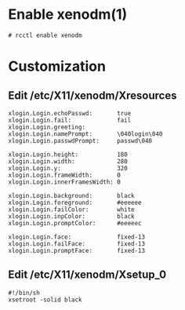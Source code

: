 # Enable xenodm(1)
```shell
# rcctl enable xenodm
```

# Customization
## Edit /etc/X11/xenodm/Xresources
```text
xlogin.Login.echoPasswd:       true
xlogin.Login.fail:             fail
xlogin.Login.greeting:
xlogin.Login.namePrompt:       \040login\040
xlogin.Login.passwdPrompt:     passwd\040

xlogin.Login.height:           180
xlogin.Login.width:            280
xlogin.Login.y:                320
xlogin.Login.frameWidth:       0
xlogin.Login.innerFramesWidth: 0

xlogin.Login.background:       black
xlogin.Login.foreground:       #eeeeee
xlogin.Login.failColor:        white
xlogin.Login.inpColor:         black
xlogin.Login.promptColor:      #eeeeec

xlogin.Login.face:             fixed-13
xlogin.Login.failFace:         fixed-13
xlogin.Login.promptFace:       fixed-13
```

## Edit /etc/X11/xenodm/Xsetup_0
```shell
#!/bin/sh
xsetroot -solid black
```
